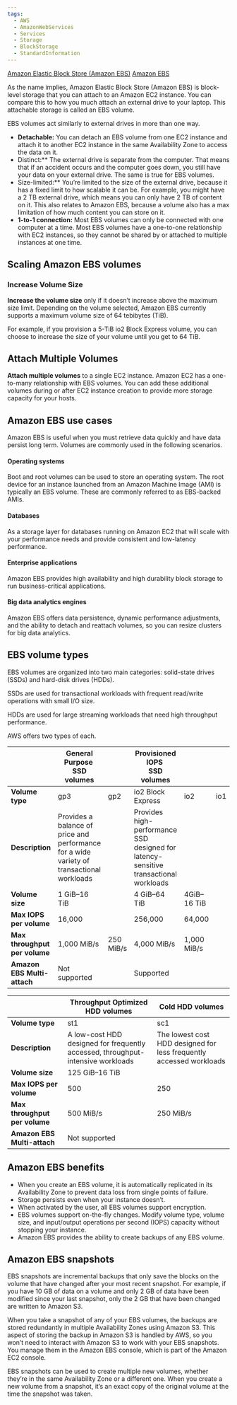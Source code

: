 ```yaml
---
tags:
  - AWS
  - AmazonWebServices
  - Services
  - Storage
  - BlockStorage
  - StandardInformation
---
```


[Amazon Elastic Block Store (Amazon EBS)](https://docs.aws.amazon.com/AWSEC2/latest/UserGuide/AmazonEBS.html)
[Amazon EBS](https://aws.amazon.com/ebs/faqs/)

As the name implies, Amazon Elastic Block Store (Amazon EBS) is block-level storage that you can attach to an Amazon EC2 instance. You can compare this to how you much attach an external drive to your laptop. This attachable storage is called an EBS volume. 

EBS volumes act similarly to external drives in more than one way.

- **Detachable:** You can detach an EBS volume from one EC2 instance and attach it to another EC2 instance in the same Availability Zone to access the data on it.
- Distinct:** The external drive is separate from the computer. That means that if an accident occurs and the computer goes down, you still have your data on your external drive. The same is true for EBS volumes.
- Size-limited:** You’re limited to the size of the external drive, because it has a fixed limit to how scalable it can be. For example, you might have a 2 TB external drive, which means you can only have 2 TB of content on it. This also relates to Amazon EBS, because a volume also has a max limitation of how much content you can store on it.
- **1-to-1 connection:** Most EBS volumes can only be connected with one computer at a time. Most EBS volumes have a one-to-one relationship with EC2 instances, so they cannot be shared by or attached to multiple instances at one time.

## Scaling Amazon EBS volumes

### Increase Volume Size

**Increase the volume size** only if it doesn’t increase above the maximum size limit. Depending on the volume selected, Amazon EBS currently supports a maximum volume size of 64 tebibytes (TiB).

For example, if you provision a 5-TiB io2 Block Express volume, you can choose to increase the size of your volume until you get to 64 TiB.

## Attach Multiple Volumes

**Attach multiple volumes** to a single EC2 instance. Amazon EC2 has a one-to-many relationship with EBS volumes. You can add these additional volumes during or after EC2 instance creation to provide more storage capacity for your hosts.

## Amazon EBS use cases

Amazon EBS is useful when you must retrieve data quickly and have data persist long term. Volumes are commonly used in the following scenarios.

#### Operating systems

Boot and root volumes can be used to store an operating system. The root device for an instance launched from an Amazon Machine Image (AMI) is typically an EBS volume. These are commonly referred to as EBS-backed AMIs.

#### Databases

As a storage layer for databases running on Amazon EC2 that will scale with your performance needs and provide consistent and low-latency performance.

#### Enterprise applications

Amazon EBS provides high availability and high durability block storage to run business-critical applications.

#### Big data analytics engines

Amazon EBS offers data persistence, dynamic performance adjustments, and the ability to detach and reattach volumes, so you can resize clusters for big data analytics.


## EBS volume types

EBS volumes are organized into two main categories: solid-state drives (SSDs) and hard-disk drives (HDDs). 

SSDs are used for transactional workloads with frequent read/write operations with small I/O size. 

HDDs are used for large streaming workloads that need high throughput performance.  

AWS offers two types of each.

|                                   | **General Purpose**   <br>**SSD volumes**                                                 |           | **Provisioned IOPS**   <br>**SSD volumes**                                           |             |     |
| --------------------------------- | ----------------------------------------------------------------------------------------- | --------- | ------------------------------------------------------------------------------------ | ----------- | --- |
| **Volume type**                   | gp3                                                                                       | gp2       | io2 Block Express                                                                    | io2         | io1 |
| **Description**                   | Provides a balance of price and performance for a wide variety of transactional workloads |           | Provides high-performance SSD designed for latency-sensitive transactional workloads |             |     |
| **Volume size**                   | 1 GiB–16 TiB                                                                              |           | 4 GiB–64 TiB                                                                         | 4GiB–16 TiB |     |
| **Max IOPS**   <br>**per volume** | 16,000                                                                                    |           | 256,000                                                                              | 64,000      |     |
| **Max throughput per volume**     | 1,000 MiB/s                                                                               | 250 MiB/s | 4,000 MiB/s                                                                          | 1,000 MiB/s |     |
| **Amazon EBS Multi-attach**       | Not supported                                                                             |           | Supported                                                                            |             |     |


|                               | **Throughput Optimized HDD volumes**                                            | **Cold HDD volumes**                                                |
| ----------------------------- | ------------------------------------------------------------------------------- | ------------------------------------------------------------------- |
| **Volume type**               | st1                                                                             | sc1                                                                 |
| **Description**               | A low-cost HDD designed for frequently accessed, throughput-intensive workloads | The lowest cost HDD designed for less frequently accessed workloads |
| **Volume size**               | 125 GiB–16 TiB                                                                  |                                                                     |
| **Max IOPS per volume**       | 500                                                                             | 250                                                                 |
| **Max throughput per volume** | 500 MiB/s                                                                       | 250 MiB/s                                                           |
| **Amazon EBS Multi-attach**   | Not supported                                                                   |                                                                     |

## Amazon EBS benefits

- When you create an EBS volume, it is automatically replicated in its Availability Zone to prevent data loss from single points of failure.
- Storage persists even when your instance doesn’t.
- When activated by the user, all EBS volumes support encryption. 
- EBS volumes support on-the-fly changes. Modify volume type, volume size, and input/output operations per second (IOPS) capacity without stopping your instance.
- Amazon EBS provides the ability to create backups of any EBS volume.


## Amazon EBS snapshots

EBS snapshots are incremental backups that only save the blocks on the volume that have changed after your most recent snapshot. For example, if you have 10 GB of data on a volume and only 2 GB of data have been modified since your last snapshot, only the 2 GB that have been changed are written to Amazon S3.

When you take a snapshot of any of your EBS volumes, the backups are stored redundantly in multiple Availability Zones using Amazon S3. This aspect of storing the backup in Amazon S3 is handled by AWS, so you won’t need to interact with Amazon S3 to work with your EBS snapshots. You manage them in the Amazon EBS console, which is part of the Amazon EC2 console.  
  
EBS snapshots can be used to create multiple new volumes, whether they’re in the same Availability Zone or a different one. When you create a new volume from a snapshot, it’s an exact copy of the original volume at the time the snapshot was taken.